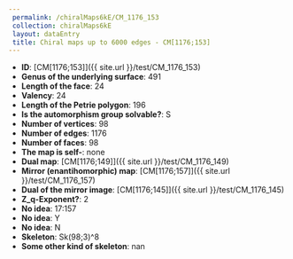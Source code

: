 ```yaml
--- 
 permalink: /chiralMaps6kE/CM_1176_153 
 collection: chiralMaps6kE
 layout: dataEntry
 title: Chiral maps up to 6000 edges - CM[1176;153]
---
```


- **ID**: [CM[1176;153]]({{ site.url }}/test/CM_1176_153)
- **Genus of the underlying surface**: 491
- **Length of the face**: 24
- **Valency**: 24
- **Length of the Petrie polygon**: 196
- **Is the automorphism group solvable?**: S
- **Number of vertices**: 98
- **Number of edges**: 1176
- **Number of faces**: 98
- **The map is self-**: none
- **Dual map**: [CM[1176;149]]({{ site.url }}/test/CM_1176_149)
- **Mirror (enantihomorphic) map**: [CM[1176;157]]({{ site.url }}/test/CM_1176_157)
- **Dual of the mirror image**: [CM[1176;145]]({{ site.url }}/test/CM_1176_145)
- **Z_q-Exponent?**: 2
- **No idea**:  17:157
- **No idea**: Y
- **No idea**: N
- **Skeleton**: Sk(98;3)^8
- **Some other kind of skeleton**: nan
